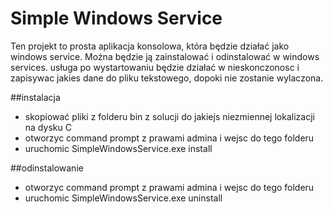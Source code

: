 # Simple Windows Service

Ten projekt to prosta aplikacja konsolowa, która będzie działać jako windows service. Można będzie ją zainstalować i odinstalować w windows services. usługa po wystartowaniu będzie działać w nieskonczonosc i zapisywac jakies dane do pliku tekstowego, dopoki nie zostanie wylaczona.


##instalacja

- skopiować pliki z folderu bin z solucji do jakiejs niezmiennej lokalizacji na dysku C
- otworzyc command prompt z prawami admina i wejsc do tego folderu
- uruchomic SimpleWindowsService.exe install

##odinstalowanie

- otworzyc command prompt z prawami admina i wejsc do tego folderu
- uruchomic SimpleWindowsService.exe uninstall
